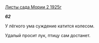 [Листы сада Мории 2 1925г](https://127.0.0.1:4002/agni/1925)

___62___

У лёгкого ума суждение катится колесом.   

Удалый просит лук, птицу сам достанет.   

